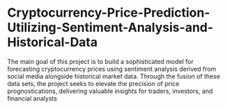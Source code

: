 # Cryptocurrency-Price-Prediction-Utilizing-Sentiment-Analysis-and-Historical-Data

The main goal of this project is to build a sophisticated model for forecasting cryptocurrency prices
using sentiment analysis derived from social media alongside historical market data. Through the fusion
of these data sets, the project seeks to elevate the precision of price prognostications, delivering valuable
insights for traders, investors, and financial analysts
